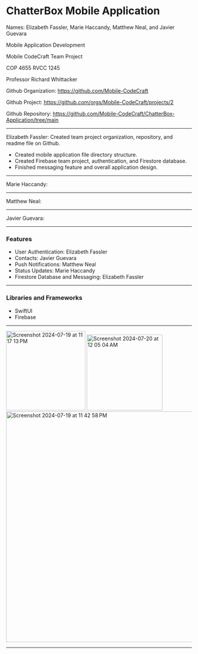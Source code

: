 # ChatterBox Mobile Application

Names: Elizabeth Fassler, Marie Haccandy, Matthew Neal, and Javier Guevara

Mobile Application Development

Mobile CodeCraft Team Project

COP 4655 RVCC 1245

Professor Richard Whittacker

Github Organization: https://github.com/Mobile-CodeCraft

Github Project: https://github.com/orgs/Mobile-CodeCraft/projects/2

Github Repository: https://github.com/Mobile-CodeCraft/ChatterBox-Application/tree/main

_____________________________________________________________________________________________________________
Elizabeth Fassler: Created team project organization, repository, and readme file on Github.
- Created mobile application file directory structure.
- Created Firebase team project, authentication, and Firestore database.
- Finished messaging feature and overall application design.
_____________________________________________________________________________________________________________
Marie Haccandy:
_____________________________________________________________________________________________________________
Matthew Neal:
_____________________________________________________________________________________________________________
Javier Guevara:
_____________________________________________________________________________________________________________

### Features
- User Authentication: Elizabeth Fassler
- Contacts: Javier Guevara
- Push Notifications: Matthew Neal
- Status Updates: Marie Haccandy
- Firestore Database and Messaging: Elizabeth Fassler 

_____________________________________________________________________________________________________________

### Libraries and Frameworks
- SwiftUI
- Firebase

_____________________________________________________________________________________________________________

<img width="215" alt="Screenshot 2024-07-19 at 11 17 13 PM" src="https://github.com/user-attachments/assets/562021b8-edbf-478f-a49f-de89ae016852">

<img width="205" alt="Screenshot 2024-07-20 at 12 05 04 AM" src="https://github.com/user-attachments/assets/9fdc0547-654c-488f-b038-07c90f2fa020">

<img width="625" alt="Screenshot 2024-07-19 at 11 42 58 PM" src="https://github.com/user-attachments/assets/7533eab8-f213-471d-a05b-48ce5940cbd1">




_____________________________________________________________________________________________________________
